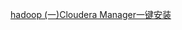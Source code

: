 <a href = "https://github.com/nannan0713/hadoop/blob/master/Cloudera%20Manager%E4%B8%80%E9%94%AE%E5%AE%89%E8%A3%85.md"  >hadoop (一)Cloudera Manager一键安装</a>
